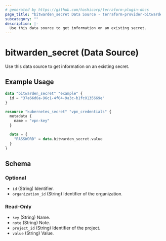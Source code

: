 ```yaml
---
# generated by https://github.com/hashicorp/terraform-plugin-docs
page_title: "bitwarden_secret Data Source - terraform-provider-bitwarden"
subcategory: ""
description: |-
  Use this data source to get information on an existing secret.
---
```


# bitwarden_secret (Data Source)

Use this data source to get information on an existing secret.

## Example Usage

```terraform
data "bitwarden_secret" "example" {
  id = "37a66d6a-96c1-4f04-9a3c-b1fc0135669e"
}

resource "kubernetes_secret" "vpn_credentials" {
  metadata {
    name = "vpn-key"
  }

  data = {
    "PASSWORD" = data.bitwarden_secret.value
  }
}
```

<!-- schema generated by tfplugindocs -->
## Schema

### Optional

- `id` (String) Identifier.
- `organization_id` (String) Identifier of the organization.

### Read-Only

- `key` (String) Name.
- `note` (String) Note.
- `project_id` (String) Identifier of the project.
- `value` (String) Value.
